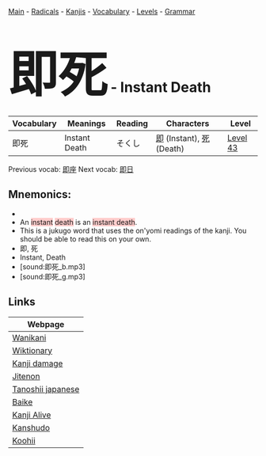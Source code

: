 <style> bigfont {font-size: 100px}</style>
[Main](../README.md) -
[Radicals](../radicals.md) -
[Kanjis](../kanjis.md) -
[Vocabulary](../vocabulary.md) -
[Levels](../levels.md) -
[Grammar](../grammar.md)
# <bigfont> 即死</bigfont> - Instant Death 

| Vocabulary | Meanings | Reading | Characters | Level |
| --- | --- | --- | --- | --- |
| 即死 | Instant Death | そくし |  [即](../kanjis/即.md) (Instant), [死](../kanjis/死.md) (Death) | [Level 43](../levels/wk_level43.md) |

Previous vocab: [即座](即座.md) Next vocab: [即日](即日.md) 

## Mnemonics:

* 
* An <span style="background-color:#ffcccb"> instant</span> <span style="background-color:#ffcccb"> death</span> is an <span style="background-color:#ffcccb"> instant death</span>.
* This is a jukugo word that uses the on'yomi readings of the kanji. You should be able to read this on your own.
* 即, 死
* Instant, Death
* [sound:即死_b.mp3]
* [sound:即死_g.mp3]


## Links 

| Webpage |
| --- |
| [Wanikani          ](https://www.wanikani.com/kanji/即死) |
| [Wiktionary        ](https://en.wiktionary.org/wiki/即死) |
| [Kanji damage      ](http://www.kanjidamage.com/kanji/search?utf8=✓&q=即死) |
| [Jitenon           ](https://jitenon.com/kanji/即死) |
| [Tanoshii japanese ](https://www.tanoshiijapanese.com/dictionary/kanji.cfm?k=即死) |
| [Baike             ](https://baike.baidu.com/item/即死) |
| [Kanji Alive       ](https://app.kanjialive.com/即死) |
| [Kanshudo          ](https://www.kanshudo.com/searchmn?q=即死) |
| [Koohii            ](https://kanji.koohii.com/study/kanji/即死) |
